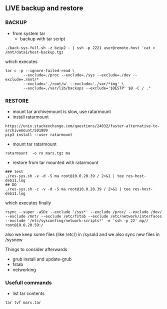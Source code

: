 ## LIVE backup and restore

### BACKUP
- from system tar
  - backup with tar script   
```
./back-sys-full.sh -z bzip2 - | ssh -p 2221 user@remote.host 'cat > /mnt/data1/host-backup.tgz

```

which executes
```
tar c -p --ignore-failed-read \
        --exclude=./proc --exclude=./sys --exclude=./dev --exclude=./mnt/*
        --exclude='./root/w' --exclude='./var/*img' \
        --exclude=./var/lib/backups --exclude='$DESTP' $@ -C / ."
```

### RESTORE
- mount tar archivemount is slow, use ratarmount
- install ratarmount
```
https://unix.stackexchange.com/questions/24032/faster-alternative-to-archivemount/501909
pip3 install --user ratarmount
```
- mount tar ratarmount
```
ratarmount  -o ro mars.tgz ma
```
- restore from tar mounted with ratarmount
```
### test
./res-sys.sh -v -d -S ma root@10.0.20.39 / 2>&1 | tee res-host-deb11.log
## DO
./res-sys.sh -c -v -d -S ma root@10.0.20.39 / 2>&1 | tee res-host-deb11.log

```

which executes finally
```
rsync --super -aSDz --exclude '/sys*' --exclude /proc/ --exclude /dev/ --exclude /mnt/ --exclude /etc/fstab --exclude /etc/network/interfaces --exclude '/etc/sysconfing/network-scripts*' -e 'ssh -p 22' mp// root@10.0.20.59:/
```

also we keep some files (like /etc/) in /sysold and we also sync new files in /sysnew

Things to consider afterwards
- grub install and update-grub
- fstab
- networking

### Usefull commands
- list tar contents
```
tar tvf mars.tar 
```

